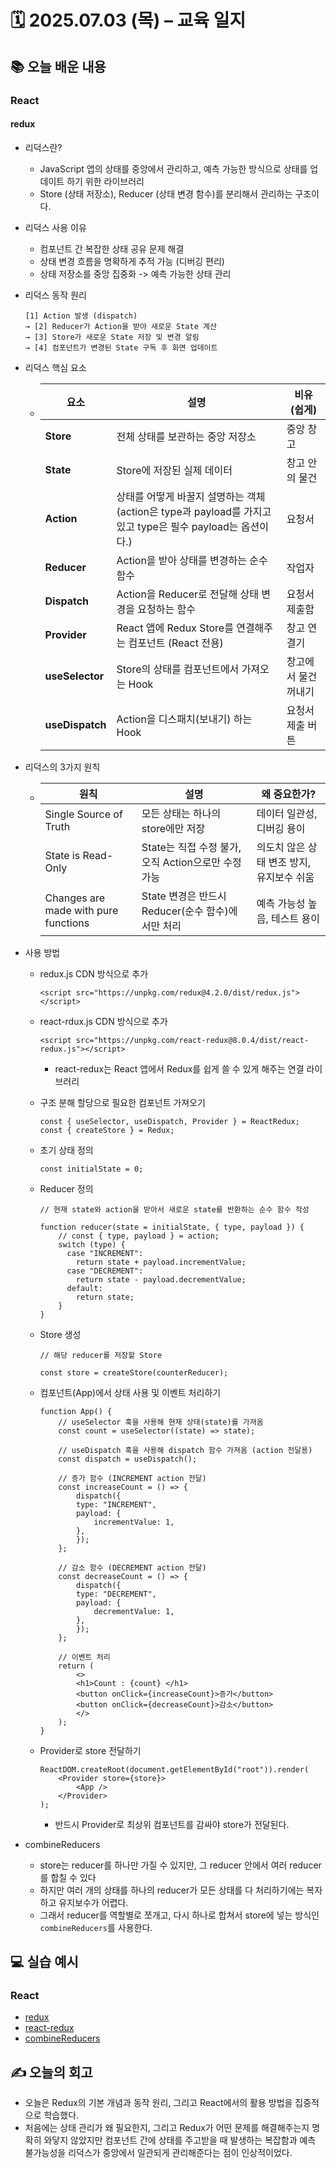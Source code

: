 # 🗓️ 2025.07.03 (목) – 교육 일지

## 📚 오늘 배운 내용

### React

#### redux

- 리덕스란?
  - JavaScript 앱의 상태를 중앙에서 관리하고, 예측 가능한 방식으로 상태를 업데이트 하기 위한 라이브러리
  - Store (상태 저장소), Reducer (상태 변경 함수)를 분리해서 관리하는 구조이다.
- 리덕스 사용 이유
  - 컴포넌트 간 복잡한 상태 공유 문제 해결
  - 상태 변경 흐름을 명확하게 추적 가능 (디버깅 편리)
  - 상태 저장소를 중앙 집중화 -> 예측 가능한 상태 관리
- 리덕스 동작 원리
  ```
  [1] Action 발생 (dispatch)
  → [2] Reducer가 Action을 받아 새로운 State 계산
  → [3] Store가 새로운 State 저장 및 변경 알림
  → [4] 컴포넌트가 변경된 State 구독 후 화면 업데이트
  ```
- 리덕스 핵심 요소

  - | 요소            | 설명                                                                                                       | 비유 (쉽게)          |
    | --------------- | ---------------------------------------------------------------------------------------------------------- | -------------------- |
    | **Store**       | 전체 상태를 보관하는 중앙 저장소                                                                           | 중앙 창고            |
    | **State**       | Store에 저장된 실제 데이터                                                                                 | 창고 안의 물건       |
    | **Action**      | 상태를 어떻게 바꿀지 설명하는 객체 (action은 type과 payload를 가지고 있고 type은 필수 payload는 옵션이다.) | 요청서               |
    | **Reducer**     | Action을 받아 상태를 변경하는 순수 함수                                                                    | 작업자               |
    | **Dispatch**    | Action을 Reducer로 전달해 상태 변경을 요청하는 함수                                                        | 요청서 제출함        |
    | **Provider**    | React 앱에 Redux Store를 연결해주는 컴포넌트 (React 전용)                                                  | 창고 연결기          |
    | **useSelector** | Store의 상태를 컴포넌트에서 가져오는 Hook                                                                  | 창고에서 물건 꺼내기 |
    | **useDispatch** | Action을 디스패치(보내기) 하는 Hook                                                                        | 요청서 제출 버튼     |

- 리덕스의 3가지 원칙
  - | 원칙                                 | 설명                                                | 왜 중요한가?                              |
    | ------------------------------------ | --------------------------------------------------- | ----------------------------------------- |
    | Single Source of Truth               | 모든 상태는 하나의 store에만 저장                   | 데이터 일관성, 디버깅 용이                |
    | State is Read-Only                   | State는 직접 수정 불가, 오직 Action으로만 수정 가능 | 의도치 않은 상태 변조 방지, 유지보수 쉬움 |
    | Changes are made with pure functions | State 변경은 반드시 Reducer(순수 함수)에서만 처리   | 예측 가능성 높음, 테스트 용이             |
- 사용 방법

  - redux.js CDN 방식으로 추가
    ```
    <script src="https://unpkg.com/redux@4.2.0/dist/redux.js"></script>
    ```
  - react-rdux.js CDN 방식으로 추가
    ```
    <script src="https://unpkg.com/react-redux@8.0.4/dist/react-redux.js"></script>
    ```
    - react-redux는 React 앱에서 Redux를 쉽게 쓸 수 있게 해주는 연결 라이브러리
  - 구조 분해 할당으로 필요한 컴포넌트 가져오기
    ```
    const { useSelector, useDispatch, Provider } = ReactRedux;
    const { createStore } = Redux;
    ```
  - 초기 상태 정의
    ```
    const initialState = 0;
    ```
  - Reducer 정의

    ```
    // 현재 state와 action을 받아서 새로운 state를 반환하는 순수 함수 작성

    function reducer(state = initialState, { type, payload }) {
        // const { type, payload } = action;
        switch (type) {
          case "INCREMENT":
            return state + payload.incrementValue;
          case "DECREMENT":
            return state - payload.decrementValue;
          default:
            return state;
        }
    }
    ```

  - Store 생성

    ```
    // 해당 reducer를 저장할 Store

    const store = createStore(counterReducer);
    ```

  - 컴포넌트(App)에서 상태 사용 및 이벤트 처리하기

    ```
    function App() {
        // useSelector 훅을 사용해 현재 상태(state)를 가져옴
        const count = useSelector((state) => state);

        // useDispatch 훅을 사용해 dispatch 함수 가져옴 (action 전달용)
        const dispatch = useDispatch();

        // 증가 함수 (INCREMENT action 전달)
        const increaseCount = () => {
            dispatch({
            type: "INCREMENT",
            payload: {
                incrementValue: 1,
            },
            });
        };

        // 감소 함수 (DECREMENT action 전달)
        const decreaseCount = () => {
            dispatch({
            type: "DECREMENT",
            payload: {
                decrementValue: 1,
            },
            });
        };

        // 이벤트 처리
        return (
            <>
            <h1>Count : {count} </h1>
            <button onClick={increaseCount}>증가</button>
            <button onClick={decreaseCount}>감소</button>
            </>
        );
    }
    ```

  - Provider로 store 전달하기

    ```
    ReactDOM.createRoot(document.getElementById("root")).render(
        <Provider store={store}>
            <App />
        </Provider>
    );
    ```

    - 반드시 Provider로 최상위 컴포넌트를 감싸야 store가 전달된다.

- combineReducers
  - store는 reducer를 하나만 가질 수 있지만, 그 reducer 안에서 여러 reducer를 합칠 수 있다
  - 하지만 여러 개의 상태를 하나의 reducer가 모든 상태를 다 처리하기에는 복자하고 유지보수가 어렵다.
  - 그래서 reducer를 역할별로 쪼개고, 다시 하나로 합쳐서 store에 넣는 방식인 `combineReducers`를 사용한다.

## 💻 실습 예시

### React

- [redux](../13_react/06_redux/01_basic/01_redux-intro.html)
- [react-redux](../13_react/06_redux/01_basic/02_react-redux.html)
- [combineReducers](../13_react/06_redux/01_basic/03_combine-reducers.html)

## ✍️ 오늘의 회고

- 오늘은 Redux의 기본 개념과 동작 원리, 그리고 React에서의 활용 방법을 집중적으로 학습했다.
- 처음에는 상태 관리가 왜 필요한지, 그리고 Redux가 어떤 문제를 해결해주는지 명확히 와닿지 않았지만 컴포넌트 간에 상태를 주고받을 때 발생하는 복잡함과 예측 불가능성을 리덕스가 중앙에서 일관되게 관리해준다는 점이 인상적이었다.
